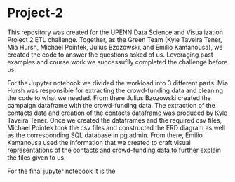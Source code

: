 # Project-2

  This repository was created for the UPENN Data Science and Visualization Project 2 ETL challenge.  Together, as the Green Team (Kyle Taveira Tener, Mia Hursh, Michael Pointek, Julius Bzozowski, and Emilio Kamanousa), we created the code to answer the questions asked of us.  Leveraging past examples and course work we successuflly completed the challenge before us.  

  For the Jupyter notebook we divided the workload into 3 different parts.  Mia Hursh was responsible for extracting the crowd-funding data and cleaning the code to what we needed.  From there Julius Bzozowski created the campaign dataframe with the crowd-funding data.  The extraction of the contacts data and creation of the contacts dataframe was produced by Kyle Taveira Tener.  Once we created the dataframes and the required csv files, Michael Pointek took the csv files and constructed the ERD diagram as well as the corresponding SQL database in pg admin.  From there, Emilio Kamanousa used the information that we created to craft visual representations of the contacts and crowd-funding data to further explain the files given to us.   

For the final jupyter notebook it is the 

